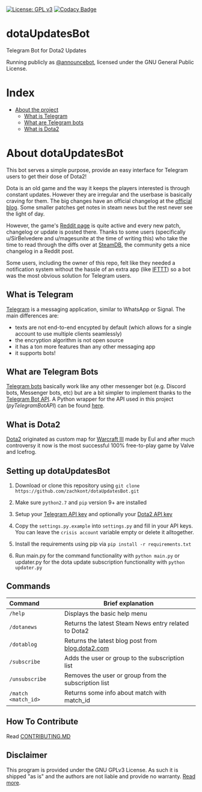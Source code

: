 [![License: GPL v3](https://img.shields.io/badge/License-GPL%20v3-blue.svg)](https://www.gnu.org/licenses/gpl-3.0)
[![Codacy Badge](https://api.codacy.com/project/badge/Grade/ba82c2f871a44d3db708b88abeed5f7a)](https://www.codacy.com/app/zachkont/dotaUpdatesBot?utm_source=github.com&amp;utm_medium=referral&amp;utm_content=zachkont/dotaUpdatesBot&amp;utm_campaign=Badge_Grade)

# dotaUpdatesBot

Telegram Bot for Dota2 Updates

Running publicly as [@announcebot](http://telegram.me/announcebot), licensed under the GNU General Public License.

# Index

- [About the project](#about-dotaupdatesbot)
  - [What is Telegram](#what-is-telegram)
  - [What are Telegram bots](#what-are-telegram-bots)
  - [What is Dota2](#what-is-dota2)

# About dotaUpdatesBot

This bot serves a simple purpose, provide an easy interface for Telegram users to get their dose of Dota2!

Dota is an old game and the way it keeps the players interested is through constant updates. However they are irregular and the userbase is basically craving for them. The big changes have an official changelog at the [official blog](https://blog.dota2.com). Some smaller patches get notes in steam news but the rest never see the light of day.

However, the game's [Reddit page](https://www.reddit.com/r/DotA2/) is quite active and every new patch, changelog or update is posted there. Thanks to some users (specifically u/SirBelvedere and u/magesunite at the time of writing this) who take the time to read through the diffs over at [SteamDB](https://steamdb.info/patchnotes/), the community gets a nice changelog in a Reddit post.

Some users, including the owner of this repo, felt like they needed a notification system without the hassle of an extra app (like [IFTTT](https://play.google.com/store/apps/details?id=com.ifttt.ifttt&hl=en)) so a bot was the most obvious solution for Telegram users.

## What is Telegram

[Telegram](https://telegram.org/) is a messaging application, similar to WhatsApp or Signal. The main differences are:

- texts are not end-to-end encypted by default (which allows for a single account to use multiple clients seamlessly)
- the encryption algorithm is not open source
- it has a ton more features than any other messaging app
- it supports bots!

## What are Telegram Bots

[Telegram bots](https://core.telegram.org/bots) basically work like any other messenger bot (e.g. Discord bots, Messenger bots, etc) but are a bit simpler to implement thanks to the [Telegram Bot API](https://core.telegram.org/bots/api). A Python wrapper for the API used in this project (*pyTelegramBotAPI*) can be found [here](https://github.com/eternnoir/pyTelegramBotAPI/).

## What is Dota2

[Dota2](https://www.dota2.com) originated as custom map for [Warcraft III](http://us.blizzard.com/en-us/games/war3/) made by Eul and after much controversy it now is the most successful 100% free-to-play game by Valve and Icefrog.

## Setting up dotaUpdatesBot

1. Download or clone this repository using `git clone https://github.com/zachkont/dotaUpdatesBot.git`

2. Make sure `python2.7` and `pip` version 9+ are installed

3. Setup your [Telegram API key](https://core.telegram.org/api/obtaining_api_id) and optionally your [Dota2 API key](https://dota2api.readthedocs.io/en/latest/tutorial.html#getting-an-api-key)

4. Copy the `settings.py.example` into `settings.py` and fill in your API keys. You can leave the `crisis account` variable empty or delete it alltogether.

5. Install the requirements using pip via `pip install -r requirements.txt`

6. Run main.py for the command functionality with
`python main.py`
or updater.py for the dota update subscription functionality with
`python updater.py` 

## Commands

|Command | Brief explanation|
:----------------| -------------
|`/help`|Displays the basic help menu|
|`/dotanews`|Returns the latest Steam News entry related to Dota2 |
|`/dotablog`|Returns the latest blog post from [blog.dota2.com](https://blog.dota2.com)|
|`/subscribe`|Adds the user or group to the subscription list|
|`/unsubscribe`|Removes the user or group from the subscription list|
|`/match <match_id>`|Returns some info about match with match_id|

## How To Contribute

Read [CONTRIBUTING.MD](https://github.com/zachkont/dotaUpdatesBot/blob/master/CONTRIBUTING.md#how-to-contribute)

## Disclaimer

This program is provided under the GNU GPLv3 License. As such it is shipped "as is" and the authors are not liable and provide no warranty. [Read more](LICENSE).
